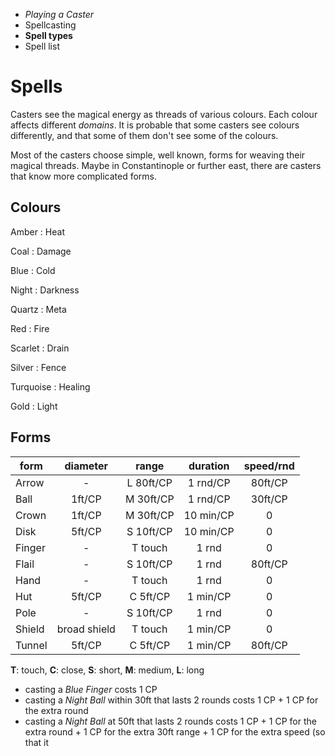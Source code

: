 
<!-- .margin.compass -->
* _Playing a Caster_
* Spellcasting
* **Spell types**
* Spell list



# Spells

Casters see the magical energy as threads of various colours. Each colour affects different _domains_. It is probable that some casters see colours differently, and that some of them don't see some of the colours.

Most of the casters choose simple, well known, forms for weaving their magical threads. Maybe in Constantinople or further east, there are casters that know more complicated forms.

<!-- <div.two-columns> -->
<!-- <div.left-column> -->

## Colours

<!-- .colours -->
Amber
: Heat

Coal
: Damage

Blue
: Cold

Night
: Darkness

Quartz
: Meta

Red
: Fire

Scarlet
: Drain

Silver
: Fence

Turquoise
: Healing

Gold
: Light

<!-- </div> -->
<!-- <div.right-column> -->

## Forms

| form   | diameter     | range     | duration  | speed/rnd |
|--------|:------------:|:---------:|:---------:|:---------:|
| Arrow  | -            | L 80ft/CP | 1 rnd/CP  | 80ft/CP   |
| Ball   | 1ft/CP       | M 30ft/CP | 1 rnd/CP  | 30ft/CP   |
| Crown  | 1ft/CP       | M 30ft/CP | 10 min/CP | 0         |
| Disk   | 5ft/CP       | S 10ft/CP | 10 min/CP | 0         |
| Finger | -            | T touch   | 1 rnd     | 0         |
| Flail  | -            | S 10ft/CP | 1 rnd     | 80ft/CP   |
| Hand   | -            | T touch   | 1 rnd     | 0         |
| Hut    | 5ft/CP       | C 5ft/CP  | 1 min/CP  | 0         |
| Pole   | -            | S 10ft/CP | 1 rnd     | 0         |
| Shield | broad shield | T touch   | 1 min/CP  | 0         |
| Tunnel | 5ft/CP       | C 5ft/CP  | 1 min/CP  | 80ft/CP   |

<!-- .caption -->
**T**: touch, **C**: close, **S**: short, **M**: medium, **L**: long

<!-- </div> -->
<!-- </div> -->

* casting a _Blue Finger_ costs 1 CP
* casting a _Night Ball_ within 30ft that lasts 2 rounds costs 1 CP + 1 CP for the extra round
* casting a _Night Ball_ at 50ft that lasts 2 rounds costs 1 CP + 1 CP for the extra round + 1 CP for the extra 30ft range + 1 CP for the extra speed (so that it

<!--
Move requires an on turn action. Prolong requires an instant action.
-->

